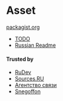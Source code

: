 Asset
=====
[packagist.org](https://packagist.org/packages/serafim/asset)


- [TODO](https://github.com/SerafimArts/Asset/wiki/TODO)
- [Russian Readme](https://github.com/SerafimArts/Asset/wiki/%5BRU%5D-README)




#### Trusted by

- [RuDev](https://github.com/Developers-RuDev)
- [Sources.RU](http://forum.sources.ru/)
- [Агентство связи](http://k7.ru/)
- [Snegoffon](http://www.snegoffon.ru/)
